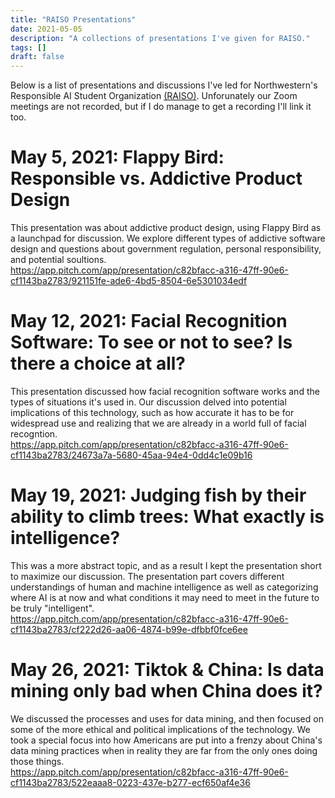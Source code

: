 ```yaml
---
title: "RAISO Presentations"
date: 2021-05-05
description: "A collections of presentations I've given for RAISO."
tags: []
draft: false
---
```

Below is a list of presentations and discussions I've led for Northwestern's Responsible AI Student Organization [(RAISO)](https://raiso.org/). Unforunately our Zoom meetings are not recorded, but if I do manage to get a recording I'll link it too.

# May 5, 2021: Flappy Bird: Responsible vs. Addictive Product Design

This presentation was about addictive product design, using Flappy Bird as a launchpad for discussion. We explore different types of addictive software design and questions about government regulation, personal responsibility, and potential soultions.
\
https://app.pitch.com/app/presentation/c82bfacc-a316-47ff-90e6-cf1143ba2783/921151fe-ade6-4bd5-8504-6e5301034edf

# May 12, 2021: Facial Recognition Software: To see or not to see? Is there a choice at all?

This presentation discussed how facial recognition software works and the types of situations it's used in. Our discussion delved into potential implications of this technology, such as how accurate it has to be for widespread use and realizing that we are already in a world full of facial recogntion.
\
https://app.pitch.com/app/presentation/c82bfacc-a316-47ff-90e6-cf1143ba2783/24673a7a-5680-45aa-94e4-0dd4c1e09b16

# May 19, 2021: Judging fish by their ability to climb trees: What exactly is intelligence?

This was a more abstract topic, and as a result I kept the presentation short to maximize our discussion. The presentation part covers different understandings of human and machine intelligence as well as categorizing where AI is at now and what conditions it may need to meet in the future to be truly "intelligent".
\
https://app.pitch.com/app/presentation/c82bfacc-a316-47ff-90e6-cf1143ba2783/cf222d26-aa06-4874-b99e-dfbbf0fce6ee

# May 26, 2021: Tiktok & China: Is data mining only bad when China does it?

We discussed the processes and uses for data mining, and then focused on some of the more ethical and political implications of the technology. We took a special focus into how Americans are put into a frenzy about China's data mining practices when in reality they are far from the only ones doing those things.
\
https://app.pitch.com/app/presentation/c82bfacc-a316-47ff-90e6-cf1143ba2783/522eaaa8-0223-437e-b277-ecf650af4e36